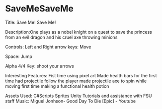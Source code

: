 # SaveMeSaveMe
Title: Save Me! Save Me!

Description:One plays as a nobel knight on a quest to save the princess from an evil dragon and his cruel axe throwing minions

Controls: 
Left and Right arrow keys: Move

Space: Jump

Alpha 4/4 Key:  shoot your arrows

Interesting Features:
Fist time using pixel art
Made health bars for the first time
had projectile follow the player
made projectile axe to spin while moving
first time making a functional health potion

Assets Used:
C#Scripts
Sprites
Unity Tutorials and assistance with FSU staff
Music:  Miguel Jonhson- Good Day To Die [Epic] - Youtube
